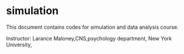 # simulation

This document contains codes for simulation and data analysis course. 

Instructor: Larance Maloney,CNS,psychology department, New York University, 
